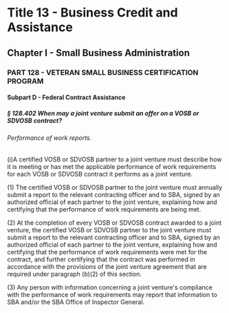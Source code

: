 
# Title 13 - Business Credit and Assistance
## Chapter I - Small Business Administration
### PART 128 - VETERAN SMALL BUSINESS CERTIFICATION PROGRAM
#### Subpart D - Federal Contract Assistance
##### § 128.402 When may a joint venture submit an offer on a VOSB or SDVOSB contract?
###### Performance of work reports.

(i)A certified VOSB or SDVOSB partner to a joint venture must describe how it is meeting or has met the applicable performance of work requirements for each VOSB or SDVOSB contract it performs as a joint venture.

(1) The certified VOSB or SDVOSB partner to the joint venture must annually submit a report to the relevant contracting officer and to SBA, signed by an authorized official of each partner to the joint venture, explaining how and certifying that the performance of work requirements are being met.

(2) At the completion of every VOSB or SDVOSB contract awarded to a joint venture, the certified VOSB or SDVOSB partner to the joint venture must submit a report to the relevant contracting officer and to SBA, signed by an authorized official of each partner to the joint venture, explaining how and certifying that the performance of work requirements were met for the contract, and further certifying that the contract was performed in accordance with the provisions of the joint venture agreement that are required under paragraph (b)(2) of this section.

(3) Any person with information concerning a joint venture's compliance with the performance of work requirements may report that information to SBA and/or the SBA Office of Inspector General.
